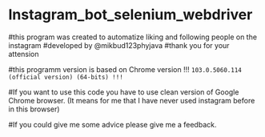 # Instagram_bot_selenium_webdriver

#this program was created to automatize liking and following people on the instagram
#developed by @mikbud123phyjava
#thank you for your attension

#this programm version is based on Chrome version !!! `103.0.5060.114 (official version) (64-bits) !!!`

#If you want to use this code you have to use clean version of Google Chrome browser. (It means for me that I have never used instagram before in this browser)

#If you could give me some advice please give me a feedback.
